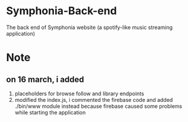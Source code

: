 # Symphonia-Back-end
The back end of Symphonia website (a spotify-like music streaming application)

<h1>Note</h1>
<h2>on 16 march, i added</h2>
<ol>
<li>placeholders for browse follow and library endpoints </li>
<li> modified the index.js, i commented the firebase code and added ./bin/www module instead because firebase caused some problems while starting 
the application</li>
</ol>

